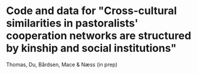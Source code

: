 # Code and data for "Cross-cultural similarities in pastoralists' cooperation networks are structured by kinship and social institutions"

Thomas, Du, Bårdsen, Mace &amp; Næss (in prep)
